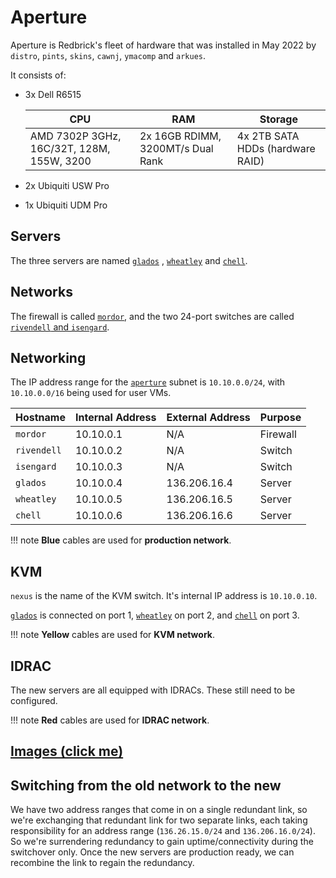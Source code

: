 # Aperture

Aperture is Redbrick's fleet of hardware that was installed in May 2022 by `distro`, `pints`, `skins`, `cawnj`, `ymacomp`
and `arkues`.

It consists of:

- 3x Dell R6515
  
    | CPU | RAM | Storage |
    | ---- | ---- | ------- |
    | AMD 7302P 3GHz, 16C/32T, 128M, 155W, 3200 | 2x 16GB RDIMM, 3200MT/s Dual Rank | 4x 2TB SATA HDDs (hardware RAID) |

- 2x Ubiquiti USW Pro
- 1x Ubiquiti UDM Pro

## Servers

The three servers are named [`glados`](../hosts/glados.md) , [`wheatley`](../hosts/wheatley.md) and [`chell`](../hosts/chell.md).

## Networks

The firewall is called [`mordor`](firewall.md), and the two 24-port switches are called [`rivendell` and `isengard`](switches.md).

## Networking

The IP address range for the [`aperture`](index.md) subnet is `10.10.0.0/24`, with `10.10.0.0/16` being used for user VMs.

| Hostname | Internal Address | External Address | Purpose |
| -------- | ---------- | -------- | ------- |
| `mordor` | 10.10.0.1 | N/A | Firewall |
| `rivendell` | 10.10.0.2 | N/A | Switch |
| `isengard` | 10.10.0.3 | N/A | Switch |
| `glados` | 10.10.0.4 | 136.206.16.4 | Server |
| `wheatley` | 10.10.0.5 | 136.206.16.5 | Server |
| `chell` | 10.10.0.6 | 136.206.16.6 | Server |

!!! note
    **Blue** cables are used for **production network**.

## KVM

`nexus` is the name of the KVM switch. It's internal IP address is `10.10.0.10`.

[`glados`](../hosts/glados.md) is connected on port 1, [`wheatley`](../hosts/wheatley.md) on port 2, and [`chell`](../hosts/chell.md) on port 3.

!!! note
    **Yellow** cables are used for **KVM network**.

## IDRAC

The new servers are all equipped with IDRACs. These still need to be configured.

!!! note
    **Red** cables are used for **IDRAC network**.

## [Images (click me)](images.md)

## Switching from the old network to the new

We have two address ranges that come in on a single redundant link, so we're exchanging that redundant link for two
separate links, each taking responsibility for an address range (`136.26.15.0/24` and `136.206.16.0/24`). So we're surrendering
redundancy to gain uptime/connectivity during the switchover only. Once the new servers are production ready, we can
recombine the link to regain the redundancy.

